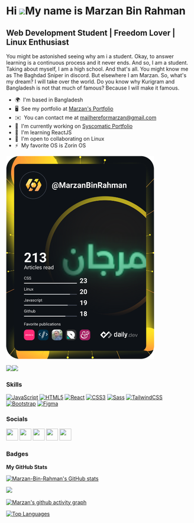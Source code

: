 Hi ![](https://user-images.githubusercontent.com/18350557/176309783-0785949b-9127-417c-8b55-ab5a4333674e.gif)My name is Marzan Bin Rahman
=========================================================================================================================================

Web Development Student | Freedom Lover | Linux Enthusiast
----------------------------------------------------------

You might be astonished seeing why am i a student. Okay, to answer learning is a continuous process and it never ends. And so, I am a student. Taking about myself, I am a high school. And that's all. You might know me as The Baghdad Sniper in discord. But elsewhere I am Marzan. So, what's my dream? I will take over the world. Do you know why Kurigram and Bangladesh is not that much of famous? Because I will make it famous.

* 🌍  I'm based in Bangladesh
* 🖥️  See my portfolio at [Marzan's Portfolio](http://marzan.me)
* ✉️  You can contact me at [mailhereformarzan@gmail.com](mailto:mailhereformarzan@gmail.com)
* 🚀  I'm currently working on [Syscomatic Portfolio](http://syscomatic.com)
* 🧠  I'm learning ReactJS
* 🤝  I'm open to collaborating on Linux
* ⚡  My favorite OS is Zorin OS

<a href="https://app.daily.dev/DailyDevTips"><img src="https://github.com/Marzan-Bin-Rahman/Marzan-Bin-Rahman/blob/master/devcard.svg" width="400" alt="Marzan's Dev Card"/></a>

<a href="https://www.twitter.com/marzanbinrahman" target="_blank" rel="noreferrer"><img
src="https://img.shields.io/twitter/follow/marzanbinrahman?logo=twitter&style=for-the-badge&color=0891b2&labelColor=1c1917"
/></a><a href="https://www.github.com/Marzan-Bin-Rahman" target="_blank" rel="noreferrer"><img
src="https://img.shields.io/github/followers/Marzan-Bin-Rahman?logo=github&style=for-the-badge&color=0891b2&labelColor=1c1917" /></a>

### Skills


<p align="left">
<a href="https://developer.mozilla.org/en-US/docs/Web/JavaScript" target="_blank" rel="noreferrer"><img src="https://raw.githubusercontent.com/danielcranney/readme-generator/main/public/icons/skills/javascript-colored.svg" width="36" height="36" alt="JavaScript" /></a>
<a href="https://developer.mozilla.org/en-US/docs/Glossary/HTML5" target="_blank" rel="noreferrer"><img src="https://raw.githubusercontent.com/danielcranney/readme-generator/main/public/icons/skills/html5-colored.svg" width="36" height="36" alt="HTML5" /></a>
<a href="https://reactjs.org/" target="_blank" rel="noreferrer"><img src="https://raw.githubusercontent.com/danielcranney/readme-generator/main/public/icons/skills/react-colored.svg" width="36" height="36" alt="React" /></a>
<a href="https://www.w3.org/TR/CSS/#css" target="_blank" rel="noreferrer"><img src="https://raw.githubusercontent.com/danielcranney/readme-generator/main/public/icons/skills/css3-colored.svg" width="36" height="36" alt="CSS3" /></a>
<a href="https://sass-lang.com/" target="_blank" rel="noreferrer"><img src="https://raw.githubusercontent.com/danielcranney/readme-generator/main/public/icons/skills/sass-colored.svg" width="36" height="36" alt="Sass" /></a>
<a href="https://tailwindcss.com/" target="_blank" rel="noreferrer"><img src="https://raw.githubusercontent.com/danielcranney/readme-generator/main/public/icons/skills/tailwindcss-colored.svg" width="36" height="36" alt="TailwindCSS" /></a>
<a href="https://getbootstrap.com/" target="_blank" rel="noreferrer"><img src="https://raw.githubusercontent.com/danielcranney/readme-generator/main/public/icons/skills/bootstrap-colored.svg" width="36" height="36" alt="Bootstrap" /></a>
<a href="https://www.figma.com/" target="_blank" rel="noreferrer"><img src="https://raw.githubusercontent.com/danielcranney/readme-generator/main/public/icons/skills/figma-colored.svg" width="36" height="36" alt="Figma" /></a>
</p>


### Socials

<p align="left"> <a href="https://www.facebook.com/marzanb1nrahman" target="_blank" rel="noreferrer"><img src="https://raw.githubusercontent.com/danielcranney/readme-generator/main/public/icons/socials/facebook.svg" width="32" height="32" /></a> <a href="https://www.github.com/Marzan-Bin-Rahman" target="_blank" rel="noreferrer"><img src="https://raw.githubusercontent.com/danielcranney/readme-generator/main/public/icons/socials/github.svg" width="32" height="32" /></a> <a href="http://www.instagram.com/marzanbinrahman" target="_blank" rel="noreferrer"><img src="https://raw.githubusercontent.com/danielcranney/readme-generator/main/public/icons/socials/instagram.svg" width="32" height="32" /></a> <a href="https://www.linkedin.com/in/marzan-bin-rahman-9400a0223" target="_blank" rel="noreferrer"><img src="https://raw.githubusercontent.com/danielcranney/readme-generator/main/public/icons/socials/linkedin.svg" width="32" height="32" /></a> <a href="https://www.twitter.com/marzanbinrahman" target="_blank" rel="noreferrer"><img src="https://raw.githubusercontent.com/danielcranney/readme-generator/main/public/icons/socials/twitter.svg" width="32" height="32" /></a></p>

### Badges

<b>My GitHub Stats</b>

<a href="http://www.github.com/Marzan-Bin-Rahman"><img src="https://github-readme-stats.vercel.app/api?username=Marzan-Bin-Rahman&show_icons=true&hide=&count_private=true&title_color=0891b2&text_color=ffffff&icon_color=0891b2&bg_color=1c1917&hide_border=true&show_icons=true" alt="Marzan-Bin-Rahman's GitHub stats" /></a>

<a href="http://www.github.com/Marzan-Bin-Rahman"><img src="https://github-readme-streak-stats.herokuapp.com/?user=Marzan-Bin-Rahman&stroke=ffffff&background=1c1917&ring=0891b2&fire=0891b2&currStreakNum=ffffff&currStreakLabel=0891b2&sideNums=ffffff&sideLabels=ffffff&dates=ffffff&hide_border=true" /></a>

<!-- <a href="http://www.github.com/Marzan-Bin-Rahman"><img src="https://activity-graph.herokuapp.com/graph?username=Marzan-Bin-Rahman&bg_color=1c1917&color=ffffff&line=0891b2&point=ffffff&area_color=1c1917&area=true&hide_border=true&custom_title=GitHub%20Commits%20Graph" alt="GitHub Commits Graph" /></a> -->

[![Marzan's github activity graph](https://github-readme-activity-graph.cyclic.app/graph?username=Marzan-Bin-Rahman&bg_color=080808&color=2ecc97&line=2dd24e&point=ffffff&area=true&hide_border=true)](https://github.com/ashutosh00710/github-readme-activity-graph)

<a href="https://github.com/Marzan-Bin-Rahman" align="left"><img src="https://github-readme-stats.vercel.app/api/top-langs/?username=Marzan-Bin-Rahman&langs_count=10&title_color=0891b2&text_color=ffffff&icon_color=0891b2&bg_color=1c1917&hide_border=true&locale=en&custom_title=Top%20%Languages" alt="Top Languages" /></a>
